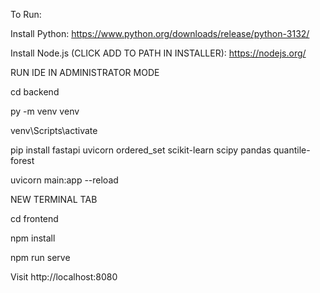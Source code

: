 To Run:

Install Python: https://www.python.org/downloads/release/python-3132/

Install Node.js (CLICK ADD TO PATH IN INSTALLER): https://nodejs.org/

RUN IDE IN ADMINISTRATOR MODE

cd backend

py -m venv venv

venv\Scripts\activate

pip install fastapi uvicorn ordered_set scikit-learn scipy pandas quantile-forest

uvicorn main:app --reload

NEW TERMINAL TAB

cd frontend

npm install

npm run serve

Visit http://localhost:8080
